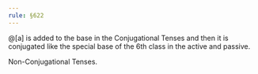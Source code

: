 ```yaml
---
rule: §622
---
```


@[a] is added to the base in the Conjugational Tenses and then it is conjugated like the special base of the 6th class in the active and passive.

Non-Conjugational Tenses.